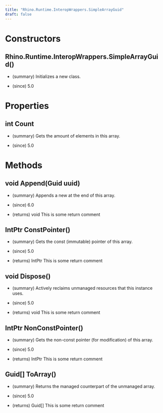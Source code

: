 ```yaml
---
title: "Rhino.Runtime.InteropWrappers.SimpleArrayGuid"
draft: false
---
```


# Constructors
## Rhino.Runtime.InteropWrappers.SimpleArrayGuid()
- (summary) 
     Initializes a new  class.
     
- (since) 5.0
# Properties
## int Count
- (summary) 
     Gets the amount of elements in this array.
     
- (since) 5.0
# Methods
## void Append(Guid uuid)
- (summary) 
     Appends a new  at the end of this array.
     
- (since) 6.0
- (returns) void This is some return comment
## IntPtr ConstPointer()
- (summary) 
     Gets the const (immutable) pointer of this array.
     
- (since) 5.0
- (returns) IntPtr This is some return comment
## void Dispose()
- (summary) 
     Actively reclaims unmanaged resources that this instance uses.
     
- (since) 5.0
- (returns) void This is some return comment
## IntPtr NonConstPointer()
- (summary) 
     Gets the non-const pointer (for modification) of this array.
     
- (since) 5.0
- (returns) IntPtr This is some return comment
## Guid[] ToArray()
- (summary) 
     Returns the managed counterpart of the unmanaged array.
     
- (since) 5.0
- (returns) Guid[] This is some return comment

